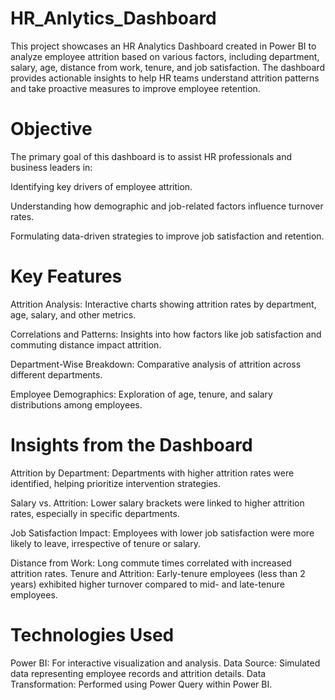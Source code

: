 # HR_Anlytics_Dashboard

This project showcases an HR Analytics Dashboard created in Power BI to analyze employee attrition based on various factors, including department, salary, age, distance from work, tenure, and job satisfaction. 
The dashboard provides actionable insights to help HR teams understand attrition patterns and take proactive measures to improve employee retention.

# Objective

The primary goal of this dashboard is to assist HR professionals and business leaders in:

Identifying key drivers of employee attrition.

Understanding how demographic and job-related factors influence turnover rates. 

Formulating data-driven strategies to improve job satisfaction and retention.

# Key Features

Attrition Analysis: Interactive charts showing attrition rates by department, age, salary, and other metrics. 

Correlations and Patterns: Insights into how factors like job satisfaction and commuting distance impact attrition.

Department-Wise Breakdown: Comparative analysis of attrition across different departments.

Employee Demographics: Exploration of age, tenure, and salary distributions among employees.

# Insights from the Dashboard

Attrition by Department: Departments with higher attrition rates were identified, helping prioritize intervention strategies.

Salary vs. Attrition: Lower salary brackets were linked to higher attrition rates, especially in specific departments.

Job Satisfaction Impact: Employees with lower job satisfaction were more likely to leave, irrespective of tenure or salary.

Distance from Work: Long commute times correlated with increased attrition rates.
Tenure and Attrition: Early-tenure employees (less than 2 years) exhibited higher turnover compared to mid- and late-tenure employees.

# Technologies Used
Power BI: For interactive visualization and analysis.
Data Source: Simulated data representing employee records and attrition details.
Data Transformation: Performed using Power Query within Power BI.
